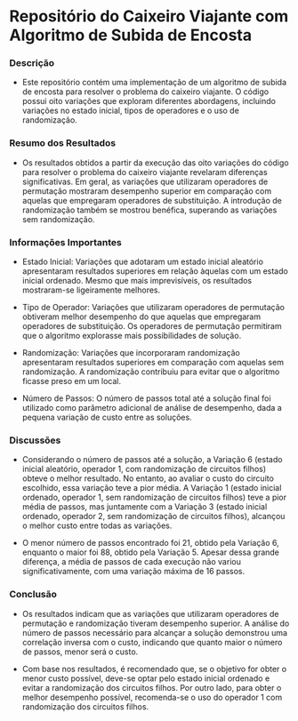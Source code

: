 # Repositório do Caixeiro Viajante com Algoritmo de Subida de Encosta
### Descrição

- Este repositório contém uma implementação de um algoritmo de subida de encosta para resolver o problema do caixeiro viajante. O código possui oito variações que exploram diferentes abordagens, incluindo variações no estado inicial, tipos de operadores e o uso de randomização.
### Resumo dos Resultados

- Os resultados obtidos a partir da execução das oito variações do código para resolver o problema do caixeiro viajante revelaram diferenças significativas. Em geral, as variações que utilizaram operadores de permutação mostraram desempenho superior em comparação com aquelas que empregaram operadores de substituição. A introdução de randomização também se mostrou benéfica, superando as variações sem randomização.

### Informações Importantes

- Estado Inicial: Variações que adotaram um estado inicial aleatório apresentaram resultados superiores em relação àquelas com um estado inicial ordenado. Mesmo que mais imprevisíveis, os resultados mostraram-se ligeiramente melhores.

- Tipo de Operador: Variações que utilizaram operadores de permutação obtiveram melhor desempenho do que aquelas que empregaram operadores de substituição. Os operadores de permutação permitiram que o algoritmo explorasse mais possibilidades de solução.

- Randomização: Variações que incorporaram randomização apresentaram resultados superiores em comparação com aquelas sem randomização. A randomização contribuiu para evitar que o algoritmo ficasse preso em um local.

- Número de Passos: O número de passos total até a solução final foi utilizado como parâmetro adicional de análise de desempenho, dada a pequena variação de custo entre as soluções.

### Discussões

- Considerando o número de passos até a solução, a Variação 6 (estado inicial aleatório, operador 1, com randomização de circuitos filhos) obteve o melhor resultado. No entanto, ao avaliar o custo do circuito escolhido, essa variação teve a pior média. A Variação 1 (estado inicial ordenado, operador 1, sem randomização de circuitos filhos) teve a pior média de passos, mas juntamente com a Variação 3 (estado inicial ordenado, operador 2, sem randomização de circuitos filhos), alcançou o melhor custo entre todas as variações.

- O menor número de passos encontrado foi 21, obtido pela Variação 6, enquanto o maior foi 88, obtido pela Variação 5. Apesar dessa grande diferença, a média de passos de cada execução não variou significativamente, com uma variação máxima de 16 passos.
### Conclusão

- Os resultados indicam que as variações que utilizaram operadores de permutação e randomização tiveram desempenho superior. A análise do número de passos necessário para alcançar a solução demonstrou uma correlação inversa com o custo, indicando que quanto maior o número de passos, menor será o custo.

- Com base nos resultados, é recomendado que, se o objetivo for obter o menor custo possível, deve-se optar pelo estado inicial ordenado e evitar a randomização dos circuitos filhos. Por outro lado, para obter o melhor desempenho possível, recomenda-se o uso do operador 1 com randomização dos circuitos filhos.
